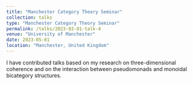 ```yaml
---
title: "Manchester Category Theory Seminar"
collection: talks
type: "Manchester Category Theory Seminar"
permalink: /talks/2023-03-01-talk-4
venue: "University of Manchester"
date: 2023-05-01
location: "Manchester, United Kingdom"
---
```


I have contributed talks based on my research on three-dimensional coherence and on the interaction between pseudomonads and monoidal bicategory structures.
